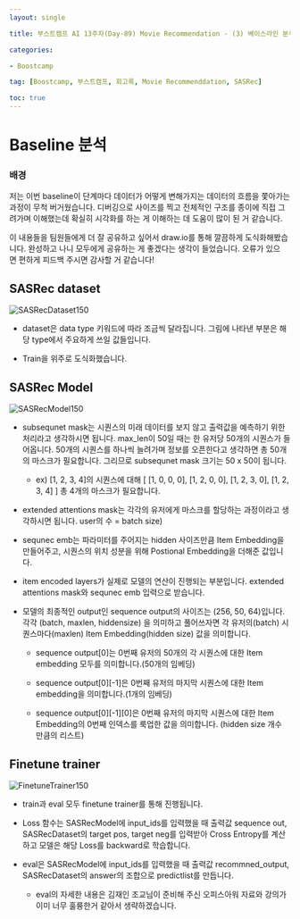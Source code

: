 ```yaml
---
layout: single

title: 부스트캠프 AI 13주차(Day-89) Movie Recommendation - (3) 베이스라인 분석

categories:

- Boostcamp

tag: [Boostcamp, 부스트캠프, 회고록, Movie Recommenddation, SASRec]

toc: true
---
```


# Baseline 분석

### 배경

저는 이번 baseline이 단계마다 데이터가 어떻게 변해가지는 데이터의 흐름을 쫓아가는 과정이 무척 버거웠습니다. 디버깅으로 사이즈를 찍고 전체적인 구조를 종이에 직접 그려가며 이해했는데 확실히 시각화를 하는 게 이해하는 데 도움이 많이 된 거 같습니다.  


이 내용들을 팀원들에게 더 잘 공유하고 싶어서 draw.io를 통해 깔끔하게 도식화해봤습니다. 완성하고 나니 모두에게 공유하는 게 좋겠다는 생각이 들었습니다. 오류가 있으면 편하게 피드백 주시면 감사할 거 같습니다!  


## SASRec dataset

![SASRecDataset150](https://user-images.githubusercontent.com/94548914/209465695-d270cd4f-5852-4644-bcd2-1c19e9047e60.jpg)

+ dataset은 data type 키워드에 따라 조금씩 달라집니다. 그림에 나타낸 부분은 해당 type에서 주요하게 쓰일 값들입니다.

+ Train을 위주로 도식화했습니다.

## SASRec Model


![SASRecModel150](https://user-images.githubusercontent.com/94548914/209465698-ea91d536-8491-43c8-b97b-de6c1b3a5441.jpg)

+ subsequnet mask는 시퀀스의 미래 데이터를 보지 않고 출력값을 예측하기 위한 처리라고 생각하시면 됩니다. max_len이 50일 때는 한 유저당 50개의 시퀀스가 들어옵니다. 50개의 시퀀스를 하나씩 늘려가며 정보를 오픈한다고 생각하면 총 50개의 마스크가 필요합니다. 그리므로 subsequnet mask 크기는 50 x 50이 됩니다.
  
  + ex) [1, 2, 3, 4]의 시퀀스에 대해 [ [1, 0, 0, 0], [1, 2, 0, 0], [1, 2, 3, 0], [1, 2, 3, 4] ] 총 4개의 마스크가 필요합니다.

+ extended attentions mask는 각각의 유저에게 마스크를 할당하는 과정이라고 생각하시면 됩니다. user의 수 = batch size)

+ sequnec emb는 파라미터를 주어지는 hidden 사이즈만큼 Item Embedding을 만들어주고, 시퀀스의 위치 성분을 위해 Postional Embedding을 더해준 값입니다.

+ item encoded layers가 실제로 모델의 연산이 진행되는 부분입니다. extended attentions mask와 sequnec emb 입력으로 받습니다.

+ 모델의 최종적인 output인 sequence output의 사이즈는 (256, 50, 64)입니다. 각각 (batch, maxlen, hiddensize) 을 의미하고 풀어쓰자면 각 유저의(batch) 시퀀스마다(maxlen) Item Embedding(hidden size) 값을 의미합니다.
  
  + sequence output[0]는 0번째 유저의 50개의 각 시퀀스에 대한 Item embedding 모두를 의미합니다.(50개의 임베딩)
  
  + sequence output[0][-1]은 0번째 유저의 마지막 시퀀스에 대한 Item embedding을 의미합니다.(1개의 임베딩)
  
  + sequence output[0][-1][0]은 0번째 유저의 마지막 시퀀스에 대한 Item Embedding의 0번째 인덱스를 룩업한 값을 의미합니다. (hidden size 개수 만큼의 리스트)




## Finetune trainer


![FinetuneTrainer150](https://user-images.githubusercontent.com/94548914/209465694-efbbbffe-f9cb-4cb3-b249-7d4212d8017b.jpg)


+ train과 eval 모두 finetune trainer를 통해 진행됩니다.

+ Loss 함수는 SASRecModel에 input_ids를 입력했을 때 출력값 sequence out, SASRecDataset의 target pos, target neg를 입력받아 Cross Entropy를 계산하고 모델은 해당 Loss를 backward로 학습합니다.

+ eval은 SASRecModel에 input_ids를 입력했을 때 출력값 recommned_output, SASRecDataset의 answer의 조합으로 predictlist를 만듭니다.
  
  + eval의 자세한 내용은 김재인 조교님이 준비해 주신 오피스아워 자료와 강의가 이미 너무 훌륭한거 같아서 생략하겠습니다.
